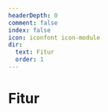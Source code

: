 ```yaml
---
headerDepth: 0
comment: false
index: false
icon: iconfont icon-module
dir:
  text: Fitur
  order: 1
---
```


# Fitur

<AutoCatalog />
